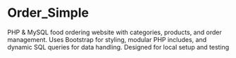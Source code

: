 # Order_Simple
PHP &amp; MySQL food ordering website with categories, products, and order management. Uses Bootstrap for styling, modular PHP includes, and dynamic SQL queries for data handling. Designed for local setup and testing

